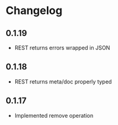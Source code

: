 # Changelog

## 0.1.19

- REST returns errors wrapped in JSON

## 0.1.18

- REST returns meta/doc properly typed

## 0.1.17

- Implemented remove operation
